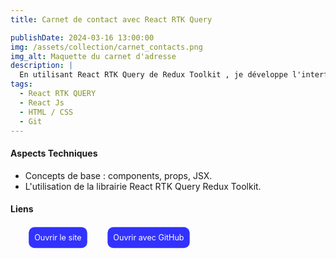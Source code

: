 ```yaml
---
title: Carnet de contact avec React RTK Query

publishDate: 2024-03-16 13:00:00
img: /assets/collection/carnet_contacts.png
img_alt: Maquette du carnet d'adresse
description: |
  En utilisant React RTK Query de Redux Toolkit , je développe l'interface d'un carnet de contact. On peut consulter, modifier ou supprimer un contact dans le carnet d'adresse.
tags:
  - React RTK QUERY
  - React Js
  - HTML / CSS
  - Git
---
```


#### Aspects Techniques

- Concepts de base : components, props, JSX.
- L'utilisation de la librairie React RTK Query Redux Toolkit.

#### Liens

<ul class="liens__list" > 
<li class="liens__item"> <a href="https://carnet-contacts-cl8q59887-soulman2131.vercel.app" target="_blank" class="liens__link" > Ouvrir le site </a> </li>
<li class="liens__item"> <a href="https://github.com/Soulman2131/carnet-contacts.git" target="_blank" class="liens__link"> Ouvrir avec GitHub </a></li>
</ul>

  <style>
    .liens__list {
      display:flex; justify-content: left; align-items: center;
      list-style: none; gap: 20px;  

    }
    
    .liens__link {
      display: block;
       background: rgba(0, 0, 255, 0.8);
      color: white;
      padding: 10px;
      border-radius: 10px;
      text-decoration: none;
      transform: scale(.9);
      transition: all .2s;
    }
    .liens__link:hover {
      background: rgb(61, 4, 249);
      transform: translateY(3px) scale(1);
      color: black;
      
    }

  </style>
